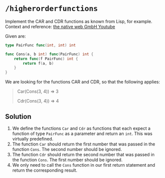 # `/higherorderfunctions`

Implement the CAR and CDR functions as known from Lisp, for example. Context and reference: [the native web GmbH Youtube](https://www.youtube.com/watch?v=KMdZIP9TYgQ)

Given are:

```go
type PairFunc func(int, int) int

func Cons(a, b int) func(PairFunc) int {
    return func(f PairFunc) int {
        return f(a, b)
    }
}
```

We are looking for the functions CAR and CDR, so that the following applies:

> Car(Cons(3, 4)) => 3
>
> Cdr(Cons(3, 4)) => 4

## Solution

1. We define the functions `Car` and `Cdr` as functions that each expect a function of type `PairFunc` as a parameter and return an `int`. This was virtually predefined.
2. The function `Car` should return the first number that was passed in the function `Cons`. The second number should be ignored.
3. The function `Cdr` should return the second number that was passed in the function `Cons`. The first number should be ignored.
4. We only need to call the `Cons` function in our first return statement and return the corresponding result.

